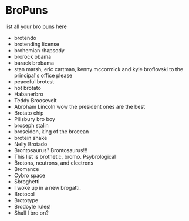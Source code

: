 # BroPuns
list all your bro puns here

+ brotendo
+ brotending license
+ brohemian rhapsody
+ brorock obama
+ barack brobama
+ stan marsh, eric cartman, kenny mccormick and kyle broflovski to the principal's office please
+ peaceful brotest
+ hot brotato
+ Habanerbro
+ Teddy Broosevelt
+ Abroham Lincoln wow the president ones are the best
+ Brotato chip
+ Pillsbury bro boy
+ broseph stalin
+ broseidon, king of the brocean
+ brotein shake
+ Nelly Brotado
+ Brontosaurus? Brontosaurus!!!
+ This list is brothetic, bromo. Psybrological
+ Brotons, neutrons, and electrons
+ Bromance
+ Cybro space
+ Sbroghetti
+ I woke up in a new brogatti.
+ Brotocol
+ Brototype
+ Brodoyle rules!
+ Shall I bro on?


